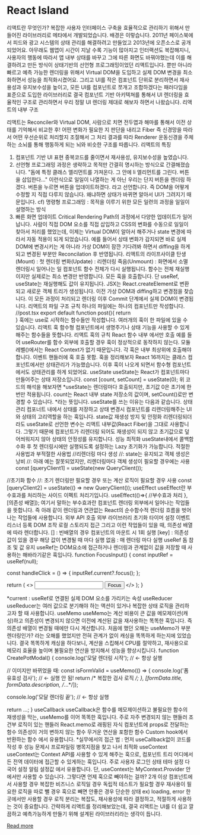# React Island

리액트란 무엇인가?
복잡한 사용자 인터페이스 구축을 효율적으로 관리하기 위해서 만들어진 라이브러리로 메타에서 개발되었습니다.
배경은 이렇습니다. 
2011년 페이스북에서 피드와 광고 시스템의 상태 관리를 해결하려고 만들었고 2013년에 오픈소스로 공개되었어요.
아무래도 웹앱이 시간이 지날 수록 기능이 많아지고 인터랙션도 복잡해지니, 
사용자의 행동에 따라서 앱 내부 상태를 바꾸고 그에 따른 화면도 바꿔야했는데 
이를 해결하려고 만든 방식이 상태기반의 선언형 프로그래밍이었던 리액트입니다. 
뿐만 아니라 빠르고 예측 가능한 렌더링을 위해서 Virtual DOM을 도입하고 실제 DOM 변경을 최소화하면서 성능을 최적화시켰어요. 
그리고 UI를 작은 컴포넌트 단위로 분리하면서 재사용성과 유지보수성을 높이고,
모든 UI를 컴포넌트로 쪼개고 조합하겠다는 패러다임을 표준으로 도입한 라이브러리로
결국 컴포넌트 기반 아키텍쳐를 통해서 UI 렌더링을 효율적인 구조로 관리하면서 우리 정말 UI 렌더링 제대로 해보자 하면서 나왔습니다.
리액트의 내부 구조

리액트는 Reconciler와 Virtual DOM, 사람으로 치면 전두엽과 해마를 통해서 이전 상태를 기억해서 비교한 후! 
어떤 변화가 필요한 지 판단을 내리고 Fiber 즉 신경망을 따라서 어떤 우선순위로 처리할지 조절해서 그 처리 결과를 따라 
Renderer 운동신경을 주체하는 소뇌를 통해 행동하게 되는 뇌와 비슷한 구조를 따릅니다.
리액트의 특징
1. 컴포넌트 기반 UI 표현
중복코드를 줄이면서 재사용성, 유지보수성을 높였습니다.
2. 선언형 프로그래밍
과정은 생략하고 목적만 간결히 명시하는 방식으로 간결해졌습니다.
"돔에 특정 클래스 엘리먼트를 가져온다. 그 안에 li 엘리먼트를 그린다. 버튼을 삽입한다..." 이런식으로 일일이 나열하는 게 아닌
우리는 단지 버튼을 렌더링 하겠다. 버튼을 누르면 버튼을 업데이트하겠다. 라고 선언합니다. 
즉 DOM을 어떻게 수정할 지 직접 다루지 않습니다. 왜냐하면 상태가 바뀌면 알아서 UI가 그려지기 때문입니다.
cf) 명령형 프로그래밍 : 목적을 이루기 위한 모든 일련의 과정을 일일이 설명하는 방식
3. 빠른 화면 업데이트
Critical Rendering Path의 과정에서 다양한 업데이트가 일어납니다.
사람이 직접 DOM 요소를 직접 삽입하고 CSS의 변화를 수동으로 일일이 찾아서 처리를 했었는데,
이제는 Virtual DOM이 알아서 해주거나 state 변경에 따라서 자동 적용이 되게 되었습니다.
예를 들어서 상태 변화가 감지되면 바로 실제 DOM에 변경시키는 게 아니라 가상 DOM이 잠깐 기다려봐 하면서 diffing을 하게 되고
변경된 부분만 Reconcilation 후 반영됩니다. 
리액트의 라이프사이클
탄생(Mount) : 첫 렌더링 
변화(Update) : 리렌더링
죽음(Unmount) : 화면에서 소멸
렌더링시 일어나는 일
컴포넌트 함수 전체가 다시 실행됩니다. 함수는 전체 재실행이지만 실제로는 최소 변경만 반영합니다.
모든 훅을 호출합니다. 단 useRef, useState는 재실행해도 값이 유지됩니다.
JSX는 React.createElement로 변환되고 새로운 객체 트리가 생성됩니다.
이전 가상 DOM과 diffing하고 변경점을 찾습니다. 
이 모든 과정이 처리되고 렌더링 이후 Commit 단계에서 실제 DOM이 변경됩니다. 
리액트의 파일 구조 규칙
하나의 파일에는 하나의 컴포넌트만 작성합니다.
//post.tsx 
export default function post(){
 return <div></div>
}
훅에는 use로 시작하는 함수들만 작성합니다. 여러개의 훅이 한 파일에 있을 수 있습니다.
리액트 훅
함수형 컴포넌트에서 생명주기나 상태 기능을 사용할 수 있게 해주는 함수들을 뜻합니다.
리액트 훅의 규칙
React 함수 내부 에서만 호출
예를 들어 useRouter를 함수 외부에 호출할 경우 훅이 정상적으로 동작하지 않는다.
모듈 레벨()에서는 React Context가 없기 때문입니다.
각 훅은 내부 최상위에 호출해야합니다.
이벤트 핸들러에 훅 호출 못함.
훅을 정리해보자
React 16까지는 클래스 컴포넌트에서만 상태관리가 가능했습니다.
이후 훅이 나오게 되면서 함수형 컴포넌트에서도 상태관리를 하게 되었어요.
useState
useState는 React가 컴포넌트마다 만들어주는 상태 저장소입니다.
const [count, setCount] = useState(0);
위 코드의 해석을 해보자면 
*useState는 렌더링마다 호출되지만, 초기값 0은 초기에 한번만 적용됩니다. 
count는 React 내부 state 저장소의 값이며, setCount()로만 변경할 수 있습니다.
*라는 뜻입니다. 
useState를 쓰는 이유는 다음과 같습니다.
상태관리
컴포너트 내에서 상태를 저장하고 상태 변경시 컴포넌트를 리렌더링해주는 UI와 상태의 고리역할을 하는 훅입니다.
state값 재생성 방지 및 안정화
리렌더링되더라도 useState로 선언한 변수는 리액트 내부값(React Fiber)을 그대로 사용합니다.
그렇기 때문에 컴포넌트가 리렌더링 되어도 재생성이 되지 않고 초기값으로 덮어씌워지지 않아 상태의 안정성를 유지합니다.
성능 최적화
useState내에서 콜백함수화 후 첫 렌더링시에만 실행되도록 설정하는 Lazy 초기화가 가능합니다.
적절한 사용법과 부적절한 사용법
//리렌더링 마다 생성 
//: state는 유지되고 객체 생성은 낭비
//: 아래 예는 잘못되었지만, 리렌더링마다 객체 생성이 필요할 경우에는 사용
const [queryClient1] = useState(new QueryClient());

//초기화 함수 
//: 초기 렌더링만 필요할 경우 또는 계산 로직이 필요할 경우 사용
const [queryClient2] = useState(() => new QueryClient());
useEffect
useEffect란 부수효과를 처리하는 사이드 이펙트 처리기입니다. 
useEffect(()=>{
    //부수효과 처리
}, [의존성 배열]);
여기서 말하는 부수효과란 컴포넌트 렌더링 외부에서 일어나는 작업들을 뜻합니다. 
즉 아래 같이 렌더링과 연관없는 React의 순수함수적 렌더링 흐름을 벗어나는 작업들에 사용합니다.
외부 API 호출
외부 라이브러리 초기화
타이머 설정
이벤트 리스너 등록
DOM 조작
로컬 스토리지 접근
그리고 이런 작업들이 있을 때, 의존성 배열에 따라 렌더합니다.
[] : 빈배열의 경우 컴포넌트의 마운트 시 1회 실행
[key] : 의존성 값이 있을 경우 해당 값이 변경될 때 마다 실행
없음 : 매 렌더링 마다 실행
useRef 돔 참조 및 값 유지
useRef는 DOM요소에 접근하거나 렌더링과 관계없이 값을 저장할 때 사용하는 해바라기같은 훅입니다.
function FocusInput() {
  const inputRef = useRef<HTMLInputElement>(null);

  const handleClick = () => {
    inputRef.current?.focus();
  };

  return (
    <>
      <input ref={inputRef} />
      <button onClick={handleClick}>Focus</button>
    </>
  );
}

*current : useRef로 연결된 실제 DOM 요소를 가리키는 속성
useReducer
useReducer는 여러 값으로 분기해야 하는 액션이 있거나 복잡한 상태 로직을 관리하고자 할 때 사용합니다.
useMemo
useMemo는 계산 비용이 큰 값을 메모제이션(캐싱)하고 의존성이 변경되지 않으면 이전에 계산된 값을 재사용하는 똑똑한 훅입니다.
즉 의존성 배열이 변경될 때에만 다시 계산합니다.
처음에 했던 오해는 useMemo가 부분 렌더링인가? 라는 오해를 했었지만 전혀 관계가 없이 캐싱을 똑똑하게 하는지에 있었습니다.
결국 똑똑하게 캐싱을 하다보니, 계산을 스킵해서 CPU를 절약하고, 재사용으로 메모리 효율을 높이며 불필요한 연산을 방지해서 성능을 향상시킵니다.
function CreatePotModal() {
  console.log('모달 렌더링 시작'); // ← 항상 실행

  // 이미지만 바뀌었을 때:
  const isFormValid = useMemo(() => {
    console.log('폼 유효성 검사'); // ← 실행 안 됨!
    return /* 복잡한 검사 로직 */;
  }, [formData.title, formData.description, /*...*/]);

  console.log('모달 렌더링 끝'); // ← 항상 실행

  return <Modal>...</Modal>;
}
useCallback
useCallback은 함수를 메모제이션하고 불필요한 함수의 재생성을 막는, useMemo를 이어 똑똑한 훅입니다.
주로 
자주 변경되지 않는 핸들러
조건부 로직이 있는 핸들러
React.memo로 래핑된 자식 컴포넌트에 props로 전달하는 함수
의존성이 거의 변하지 않는 함수
무거운 연산을 포함한 함수
Custom hook에서 반환하는 함수
에서 유용합니다.
*실무에서의 접근 법 : 먼저 useCallback없이 코드를 작성 후 성능 문제시 프로파일링 병목지점을 찾고 나서 최적화
useContext
useContext는 Context API를 사용할 수 있게 해주는 훅으로, 컴포넌트 트리 어디에서든 전역 데이터에 접근할 수 있게하는 훅입니다.
주로 
사용자 로그인 상태
테마 설정
다국어 설정
알림
설정값
에서 유용합니다.
단, useContext는 MyContext.Provider 안에서만 사용할 수 있습니다.
그렇다면 언제 훅으로 빼야하는 걸까?
2개 이상 컴포넌트에서 사용할 경우
복잡한 비즈니스 로직일 경우
독립적 테스트가 필요할 경우
재사용이 필요한 로직을 따로 뺄 경우
훅으로 빼면 안좋은 경우
단순한 상태 ex) loading, error
한 곳에서만 사용할 경우
로직 분리는 복잡도, 재사용성에 따라 결정하고, 적절하게 사용하는 것이 중요합니다.
간략하게 리액트를 정리해보았는데,
결국 리액트는 UI를 더 쉽고 깔끔하고 예측가능하게 만들기 위해 설계된 라이브러리라는 생각이 듭니다.

[Read more](https://velog.io/@deepsea/ReactIsland)